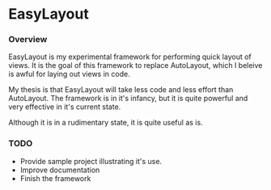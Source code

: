 # EasyLayout

### Overview

EasyLayout is my experimental framework for performing quick layout of views.  It is the goal of this framework to replace AutoLayout, which I beleive is awful for laying out views in code.

My thesis is that EasyLayout will take less code and less effort than AutoLayout.  The framework is in it's infancy, but it is quite powerful and very effective in it's current state.

Although it is in a rudimentary state, it is quite useful as is.

### TODO

* Provide sample project illustrating it's use.
* Improve documentation
* Finish the framework


